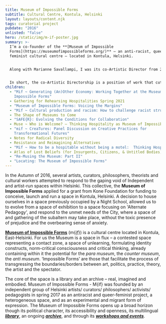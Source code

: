 ```yaml
---
title: Museum of Impossible Forms
subtitle: Cultural Centre, Kontula, Helsinki
layout: layouts/content.njk
tags: curatorial project
pubdate: "2016"
unlisted: "false"
hero: /static/img/m-if-poster.jpg
summary: >-
  I’m a co-founder of the **[Museum of Impossible
  Forms](https://museumofimpossibleforms.org/)** – an anti-racist, queer
  feminist cultural centre – located in Kontula, Helsinki.


  Along with Marianne Savallampi, I was its co-Artistic Director from 2018-2020. Together, we have been a team "responsible for managing M{if}’s multilingual library and its ongoing archive, as well as the overall programming – including curating workshops and events, making coffee, maintaining the space and its day-to-day functioning, liaising with invited artists and performers, offering technical and documentation support, as well as managing finances and accounts”.


  In short, the co-Artistic Directorship is a position of work that cuts through multiple strata of infrastructural praxis, and as such, is a consolidated set of roles that normally (within an institutional setting) would be distributed through a hierarchical framework. Through multi-layered, recurrent work, we have aimed to create a space and ethos that facilitates the conditions for making significant interventions through cinema, performance, music, spoken word, visual arts, and activism based practices, discourses, and pedagogies.
children:
  - "Mif ~ Generating (An)Other Economy: Working Together at the Museum of
    Impossible Forms"
  - Gathering for Rehearsing Hospitalities Spring 2021
  - "Museum of Impossible Forms: Voicing the Margins"
  - "Mif ~ Cultural production and racism: How to challenge racist structures"
  - The Shape of Museums to Come
  - "SAFE{R}: Evolving the Conditions for Collaboration"
  - Muse ~ Who is Welcome? – Thinking Hospitality as Museum of Impossible Forms
  - "mif ~ CreaTures: Panel Discussion on Creative Practices for
    Transformational Futures"
  - Notes for Radical Diversity
  - Resistance and Reimagining Alternatives
  - "Mif ~ How to be a hospitable without being a motel:  Thinking Hospitalities"
  - Atlas of Lost Beliefs (for Insurgents, Citizens, & Untitled Bodies)
  - "Re-Musing the Museum: Part II"
  - "Locating: The Museum of Impossible Forms"
---
```

In the Autumn of 2016, several artists, curators, philosophers, theorists and cultural workers attempted to respond to the gaping void of Independent and artist-run spaces within Helsinki. This collective, the [](https://museumofimpossibleforms.org/)**Museum of Impossible Forms** applied for a grant from Kone Foundation for funding to conceive, launch and run a space in Kontula, Helsinki. A decision to house ourselves in a space previously occupied by a Night School, allowed us to to evolve from a space of exhibition to a space focusing on 'Alternate Pedagogy', and respond to the unmet needs of the City, where a space of and gathering of the subaltern may take place, without the toxic presence of prejudice and the overbearing sense of anxiety.

**[Museum of Impossible Forms](https://museumofimpossibleforms.org/)**  (m{*if*}) is a cultural centre located in Kontula, East-Helsinki. For us the Museum is a space in flux – a contested space representing a contact zone, a space of unlearning, formulating identity constructs, norm-critical consciousness and critical thinking, already containing within it the potential for the *para museum*, the *counter museum*, the *anti museum*. ‘Impossible Forms’ are those that facilitate the process of transgressing the boundaries/borders between art, politics, practice, theory, the artist and the spectator.

The core of the space is a library and an archive – real, imagined and embodied. Museum of Impossible Forms - M{if} was founded by an independent group of Helsinki artists/ curators/ philosophers/ activists/ pedagogists in spring 2017 as an antiracist and queer-feminist project, a heterogeneous space, and as an experimental and migrant form of expression. The Museum of Impossible Forms opens up a broad horizon though its political character, its accessibility and openness, its multilingual ***[library](https://museumofimpossibleforms.org/library)***, an ongoing ***[archive](https://museumofimpossibleforms.org/archives)***, and through its ***[workshops and events](https://museumofimpossibleforms.org/events)***.
